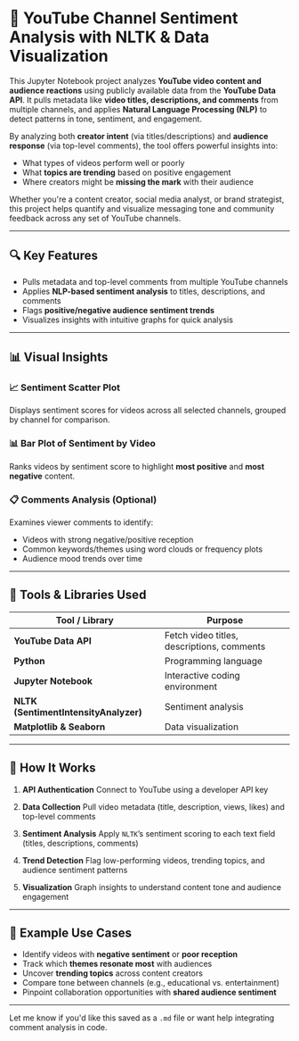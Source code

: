 # 🎥 YouTube Channel Sentiment Analysis with NLTK & Data Visualization

This Jupyter Notebook project analyzes **YouTube video content and audience reactions** using publicly available data from the **YouTube Data API**. It pulls metadata like **video titles, descriptions, and comments** from multiple channels, and applies **Natural Language Processing (NLP)** to detect patterns in tone, sentiment, and engagement.

By analyzing both **creator intent** (via titles/descriptions) and **audience response** (via top-level comments), the tool offers powerful insights into:

* What types of videos perform well or poorly
* What **topics are trending** based on positive engagement
* Where creators might be **missing the mark** with their audience

Whether you're a content creator, social media analyst, or brand strategist, this project helps quantify and visualize messaging tone and community feedback across any set of YouTube channels.

---

## 🔍 Key Features

* Pulls metadata and top-level comments from multiple YouTube channels
* Applies **NLP-based sentiment analysis** to titles, descriptions, and comments
* Flags **positive/negative audience sentiment trends**
* Visualizes insights with intuitive graphs for quick analysis

---

## 📊 Visual Insights

### 📈 Sentiment Scatter Plot

Displays sentiment scores for videos across all selected channels, grouped by channel for comparison.

### 📊 Bar Plot of Sentiment by Video

Ranks videos by sentiment score to highlight **most positive** and **most negative** content.

### 📋 Comments Analysis (Optional)

Examines viewer comments to identify:

* Videos with strong negative/positive reception
* Common keywords/themes using word clouds or frequency plots
* Audience mood trends over time

---

## 🧰 Tools & Libraries Used

| Tool / Library                        | Purpose                                    |
| ------------------------------------- | ------------------------------------------ |
| **YouTube Data API**                  | Fetch video titles, descriptions, comments |
| **Python**                            | Programming language                       |
| **Jupyter Notebook**                  | Interactive coding environment             |
| **NLTK (SentimentIntensityAnalyzer)** | Sentiment analysis                         |
| **Matplotlib & Seaborn**              | Data visualization                         |

---

## 🚀 How It Works

1. **API Authentication**
   Connect to YouTube using a developer API key

2. **Data Collection**
   Pull video metadata (title, description, views, likes) and top-level comments

3. **Sentiment Analysis**
   Apply `NLTK`’s sentiment scoring to each text field (titles, descriptions, comments)

4. **Trend Detection**
   Flag low-performing videos, trending topics, and audience sentiment patterns

5. **Visualization**
   Graph insights to understand content tone and audience engagement

---

## 🧠 Example Use Cases

* Identify videos with **negative sentiment** or **poor reception**
* Track which **themes resonate most** with audiences
* Uncover **trending topics** across content creators
* Compare tone between channels (e.g., educational vs. entertainment)
* Pinpoint collaboration opportunities with **shared audience sentiment**

---

Let me know if you'd like this saved as a `.md` file or want help integrating comment analysis in code.

